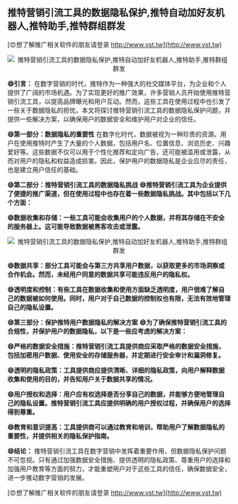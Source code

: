 ## **推特营销引流工具的数据隐私保护,推特自动加好友机器人,推特助手,推特群组群发**

[😍想了解推广相关软件的朋友请登录 http://www.vst.tw](http://www.vst.tw)

 <center><img src="https://vst.tw/MP4/tuiguang/png/2.png" alt="推特营销引流工具的数据隐私保护,推特自动加好友机器人,推特助手,推特群组群发"></center>

**😄引言：**
在数字营销的时代，推特作为一种强大的社交媒体平台，为企业和个人提供了广阔的市场机遇。为了实现更好的推广效果，许多营销人员开始使用推特营销引流工具，以提高品牌曝光和用户互动。然而，这些工具在使用过程中也引发了一些关于数据隐私的担忧。本文将探讨推特营销引流工具的数据隐私保护问题，并提供一些解决方案，以确保用户的数据安全和维护用户对企业的信任。

**😄第一部分：数据隐私的重要性**
在数字化时代，数据被视为一种珍贵的资源。用户在使用推特时产生了大量的个人数据，包括用户名、位置信息、浏览历史、兴趣爱好等。这些数据不仅可以用于个性化推荐和定向广告，还可能被滥用或泄露，从而对用户的隐私和权益造成损害。因此，保护用户的数据隐私是企业应尽的责任，也是建立用户信任的基础。

**😄第二部分：推特营销引流工具的数据隐私挑战**
**😄推特营销引流工具为企业提供了便捷的推广渠道，但在使用过程中也存在着一些数据隐私挑战。其中包括以下几个方面：**

**😄数据收集和存储：一些工具可能会收集用户的个人数据，并将其存储在不安全的服务器上。这可能导致数据被黑客攻击或泄露。**

 <center><img src="https://vst.tw/MP4/tuiguang/png/5.png" alt="推特营销引流工具的数据隐私保护,推特自动加好友机器人,推特助手,推特群组群发"></center>

**😄数据共享：部分工具可能会与第三方共享用户数据，以获取更多的市场洞察或合作机会。然而，未经用户同意的数据共享可能违反用户的隐私权。**

**😄透明度和控制：有些工具在数据收集和使用方面缺乏透明度，用户很难了解自己的数据被如何使用。同时，用户对于自己数据的控制权也有限，无法有效地管理自己的隐私设置。**

**😄第三部分：保护推特用户数据隐私的解决方案**
**😄为了确保推特营销引流工具的合规性，并保护用户的数据隐私，以下是一些应考虑的解决方案：**

**😄严格的数据安全措施：推特营销引流工具提供商应采取严格的数据安全措施，包括加密用户数据、使用安全的存储服务器，并定期进行安全审计和漏洞修复。**

**😄透明的隐私政策：工具提供商应提供清晰、详细的隐私政策，向用户解释数据收集和使用的目的，并告知用户关于数据共享的情况。**

**😄用户授权和选择：用户应有权选择是否分享自己的数据，并能够方便地管理自己的隐私设置。推特营销引流工具应提供明确的用户授权过程，并确保用户的选择得到尊重。**

**😄教育和意识提高：工具提供商可以通过教育和培训，帮助用户了解数据隐私的重要性，并提供相关的隐私保护指南。**

**😄结论：**
推特营销引流工具在数字营销中发挥着重要作用，但数据隐私保护问题不可忽视。只有通过加强数据安全措施、提供透明的隐私政策、尊重用户的选择和加强用户教育等方面的努力，才能重塑用户对于这些工具的信任，确保数据安全，进一步推动数字营销的发展。

[😍想了解推广相关软件的朋友请登录 http://www.vst.tw](http://www.vst.tw)



